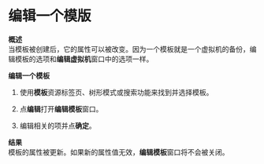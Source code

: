 # 编辑一个模版

**概述**<br/>
当模板被创建后，它的属性可以被改变。因为一个模板就是一个虚拟机的备份，编辑模板的选项和**编辑虚拟机**窗口中的选项一样。

**编辑一个模板**
1. 使用**模板**资源标签页、树形模式或搜索功能来找到并选择模板。

2. 点**编辑**打开**编辑模板**窗口。

3. 编辑相关的项并点**确定**。

**结果**<br/>
模板的属性被更新。如果新的属性值无效，**编辑模板**窗口将不会被关闭。
